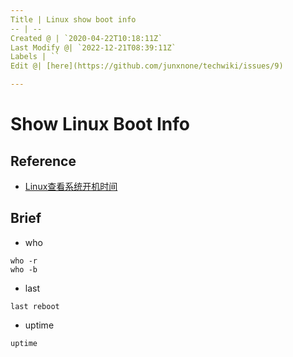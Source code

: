 ```yaml
---
Title | Linux show boot info
-- | --
Created @ | `2020-04-22T10:18:11Z`
Last Modify @| `2022-12-21T08:39:11Z`
Labels | ``
Edit @| [here](https://github.com/junxnone/techwiki/issues/9)

---
```

# Show Linux Boot Info

## Reference
- [Linux查看系统开机时间](https://www.cnblogs.com/kerrycode/p/3759395.html)

## Brief

- who
```
who -r
who -b
```
- last
```
last reboot
```
- uptime
```
uptime
```

